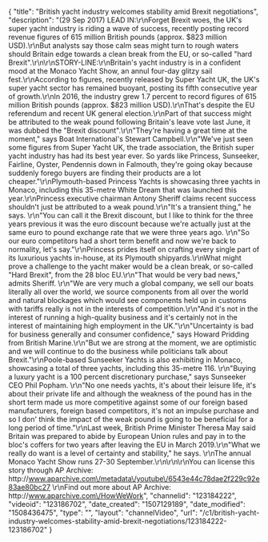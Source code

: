 {
    "title": "British yacht industry welcomes stability amid Brexit negotiations",
    "description": "(29 Sep 2017) LEAD IN:\r\nForget Brexit woes, the UK's super yacht industry is riding a wave of success, recently posting record revenue figures of 615 million British pounds (approx. $823 million USD).\r\nBut analysts say those calm seas might turn to rough waters should Britain edge towards a clean break from the EU, or so-called \"hard Brexit\".\r\n\r\nSTORY-LINE:\r\nBritain's yacht industry is in a confident mood at the Monaco Yacht Show, an annul four-day glitzy sail fest.\r\nAccording to figures, recently released by Super Yacht UK, the UK's super yacht sector has remained buoyant, posting its fifth consecutive year of growth.\r\nIn 2016, the industry grew 1.7 percent to record figures of 615 million British pounds (approx. $823 million USD).\r\nThat's despite the EU referendum and recent UK general election.\r\nPart of that success might be attributed to the weak pound following Britain's leave vote last June, it was dubbed the \"Brexit discount\".\r\n\"They're having a great time at the moment,\" says Boat International's Stewart Campbell.\r\n\"We've just seen some figures from Super Yacht UK, the trade association, the British super yacht industry has had its best year ever. So yards like Princess, Sunseeker, Fairline, Oyster, Pendennis down in Falmouth, they're going okay because suddenly forego buyers are finding their products are a lot cheaper.\"\r\nPlymouth-based Princess Yachts is showcasing three yachts in Monaco, including this 35-metre White Dream that was launched this year.\r\nPrincess executive chairman Antony Sheriff claims recent success shouldn't just be attributed to a weak pound.\r\n\"It's a transient thing,\" he says. \r\n\"You can call it the Brexit discount, but I like to think for the three years previous it was the euro discount because we're actually just at the same euro to pound exchange rate that we were three years ago. \r\n\"So our euro competitors had a short term benefit and now we're back to normality, let's say.\"\r\nPrincess prides itself on crafting every single part of its luxurious yachts in-house, at its Plymouth shipyards.\r\nWhat might prove a challenge to the yacht maker would be a clean break, or so-called \"Hard Brexit\", from the 28 bloc EU.\r\n\"That would be very bad news,\" admits Sheriff. \r\n\"We are very much a global company, we sell our boats literally all over the world, we source components from all over the world and natural blockages which would see components held up in customs with tariffs really is not in the interests of competition.\r\n\"And it's not in the interest of running a high-quality business and it's certainly not in the interest of maintaining high employment in the UK.\"\r\n\"Uncertainty is bad for business generally and consumer confidence,\" says Howard Pridding from British Marine.\r\n\"But we are strong at the moment, we are optimistic and we will continue to do the business while politicians talk about Brexit.\"\r\nPoole-based Sunseeker Yachts is also exhibiting in Monaco, showcasing a total of three yachts, including this 35-metre 116. \r\n\"Buying a luxury yacht is a 100 percent discretionary purchase,\" says Sunseeker CEO Phil Popham. \r\n\"No one needs yachts, it's about their leisure life, it's about their private life and although the weakness of the pound has in the short term made us more competitive against some of our foreign based manufacturers, foreign based competitors, it's not an impulse purchase and so I don' think the impact of the weak pound is going to be beneficial for a long period of time.\"\r\nLast week, British Prime Minister Theresa May said Britain was prepared to abide by European Union rules and pay in to the bloc's coffers for two years after leaving the EU in March 2019.\r\n\"What we really do want is a level of certainty and stability,\" he says. \r\nThe annual Monaco Yacht Show runs 27-30 September.\r\n\r\n\r\nYou can license this story through AP Archive: http:\/\/www.aparchive.com\/metadata\/youtube\/6543e44c78dae2f229c92e83ae80bc27 \r\nFind out more about AP Archive: http:\/\/www.aparchive.com\/HowWeWork",
    "channelid": "123184222",
    "videoid": "123186702",
    "date_created": "1507129189",
    "date_modified": "1508436475",
    "type": "",
    "layout": "channelVideo",
    "url": "\/c1\/british-yacht-industry-welcomes-stability-amid-brexit-negotiations\/123184222-123186702"
}